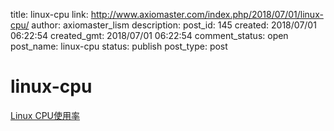 title: linux-cpu
link: http://www.axiomaster.com/index.php/2018/07/01/linux-cpu/
author: axiomaster_lism
description: 
post_id: 145
created: 2018/07/01 06:22:54
created_gmt: 2018/07/01 06:22:54
comment_status: open
post_name: linux-cpu
status: publish
post_type: post

# linux-cpu

[Linux CPU使用率](https://segmentfault.com/a/1190000008322093)